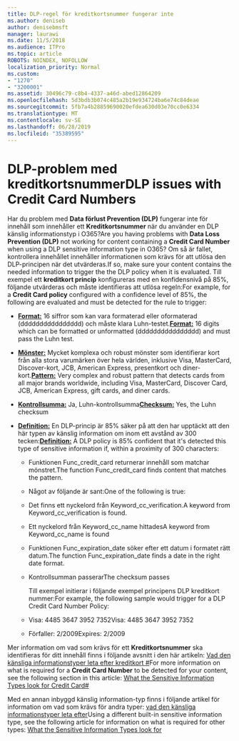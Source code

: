 ```yaml
---
title: DLP-regel för kreditkortsnummer fungerar inte
ms.author: deniseb
author: denisebmsft
manager: laurawi
ms.date: 11/5/2018
ms.audience: ITPro
ms.topic: article
ROBOTS: NOINDEX, NOFOLLOW
localization_priority: Normal
ms.custom:
- "1270"
- "3200001"
ms.assetid: 30496c79-c8b4-4337-a46d-abed12864209
ms.openlocfilehash: 5d3bdb3b074c485a2b19e934724ba6e74c84deae
ms.sourcegitcommit: 5fb7a4b28859690020efdea630d03e70cc0e6334
ms.translationtype: MT
ms.contentlocale: sv-SE
ms.lasthandoff: 06/28/2019
ms.locfileid: "35389595"
---
```

# <a name="dlp-issues-with-credit-card-numbers"></a><span data-ttu-id="32d5f-102">DLP-problem med kreditkortsnummer</span><span class="sxs-lookup"><span data-stu-id="32d5f-102">DLP issues with Credit Card Numbers</span></span>

<span data-ttu-id="32d5f-103">Har du problem med **Data förlust Prevention (DLP)** fungerar inte för innehåll som innehåller ett **Kreditkortsnummer** när du använder en DLP känslig informationstyp i O365?</span><span class="sxs-lookup"><span data-stu-id="32d5f-103">Are you having problems with **Data Loss Prevention (DLP)** not working for content containing a **Credit Card Number** when using a DLP sensitive information type in O365?</span></span> <span data-ttu-id="32d5f-104">Om så är fallet, kontrollera innehållet innehåller informationen som krävs för att utlösa den DLP-principen när det utvärderas.</span><span class="sxs-lookup"><span data-stu-id="32d5f-104">If so, make sure your content contains the needed information to trigger the the DLP policy when it is evaluated.</span></span> <span data-ttu-id="32d5f-105">Till exempel ett **kreditkort princip** konfigureras med en konfidensnivå på 85%, följande utvärderas och måste identifieras att utlösa regeln:</span><span class="sxs-lookup"><span data-stu-id="32d5f-105">For example, for a **Credit Card policy** configured with a confidence level of 85%, the following are evaluated and must be detected for the rule to trigger:</span></span>
  
- <span data-ttu-id="32d5f-106">**[Format:](https://docs.microsoft.com/office365/securitycompliance/what-the-sensitive-information-types-look-for#format-19)** 16 siffror som kan vara formaterad eller oformaterad (dddddddddddddddd) och måste klara Luhn-testet.</span><span class="sxs-lookup"><span data-stu-id="32d5f-106">**[Format:](https://docs.microsoft.com/office365/securitycompliance/what-the-sensitive-information-types-look-for#format-19)** 16 digits which can be formatted or unformatted (dddddddddddddddd) and must pass the Luhn test.</span></span>

- <span data-ttu-id="32d5f-107">**[Mönster:](https://docs.microsoft.com/office365/securitycompliance/what-the-sensitive-information-types-look-for#pattern-19)** Mycket komplexa och robust mönster som identifierar kort från alla stora varumärken över hela världen, inklusive Visa, MasterCard, Discover-kort, JCB, American Express, presentkort och diner-kort.</span><span class="sxs-lookup"><span data-stu-id="32d5f-107">**[Pattern:](https://docs.microsoft.com/office365/securitycompliance/what-the-sensitive-information-types-look-for#pattern-19)** Very complex and robust pattern that detects cards from all major brands worldwide, including Visa, MasterCard, Discover Card, JCB, American Express, gift cards, and diner cards.</span></span>

- <span data-ttu-id="32d5f-108">**[Kontrollsumma:](https://docs.microsoft.com/office365/securitycompliance/what-the-sensitive-information-types-look-for#checksum-19)** Ja, Luhn-kontrollsumma</span><span class="sxs-lookup"><span data-stu-id="32d5f-108">**[Checksum:](https://docs.microsoft.com/office365/securitycompliance/what-the-sensitive-information-types-look-for#checksum-19)** Yes, the Luhn checksum</span></span>

- <span data-ttu-id="32d5f-109">**[Definition:](https://docs.microsoft.com/office365/securitycompliance/what-the-sensitive-information-types-look-for#definition-19)** En DLP-princip är 85% säker på att den har upptäckt att den här typen av känslig information om inom ett avstånd av 300 tecken:</span><span class="sxs-lookup"><span data-stu-id="32d5f-109">**[Definition:](https://docs.microsoft.com/office365/securitycompliance/what-the-sensitive-information-types-look-for#definition-19)** A DLP policy is 85% confident that it's detected this type of sensitive information if, within a proximity of 300 characters:</span></span>

  - <span data-ttu-id="32d5f-110">Funktionen Func_credit_card returnerar innehåll som matchar mönstret.</span><span class="sxs-lookup"><span data-stu-id="32d5f-110">The function Func_credit_card finds content that matches the pattern.</span></span>

  - <span data-ttu-id="32d5f-111">Något av följande är sant:</span><span class="sxs-lookup"><span data-stu-id="32d5f-111">One of the following is true:</span></span>

  - <span data-ttu-id="32d5f-112">Det finns ett nyckelord från Keyword_cc_verification.</span><span class="sxs-lookup"><span data-stu-id="32d5f-112">A keyword from Keyword_cc_verification is found.</span></span>

  - <span data-ttu-id="32d5f-113">Ett nyckelord från Keyword_cc_name hittades</span><span class="sxs-lookup"><span data-stu-id="32d5f-113">A keyword from Keyword_cc_name is found</span></span>

  - <span data-ttu-id="32d5f-114">Funktionen Func_expiration_date söker efter ett datum i formatet rätt datum.</span><span class="sxs-lookup"><span data-stu-id="32d5f-114">The function Func_expiration_date finds a date in the right date format.</span></span>

  - <span data-ttu-id="32d5f-115">Kontrollsumman passerar</span><span class="sxs-lookup"><span data-stu-id="32d5f-115">The checksum passes</span></span>

    <span data-ttu-id="32d5f-116">Till exempel initierar i följande exempel principens DLP kreditkort nummer:</span><span class="sxs-lookup"><span data-stu-id="32d5f-116">For example, the following sample would trigger for a DLP Credit Card Number Policy:</span></span>

  - <span data-ttu-id="32d5f-117">Visa: 4485 3647 3952 7352</span><span class="sxs-lookup"><span data-stu-id="32d5f-117">Visa: 4485 3647 3952 7352</span></span>
  
  - <span data-ttu-id="32d5f-118">Förfaller: 2/2009</span><span class="sxs-lookup"><span data-stu-id="32d5f-118">Expires: 2/2009</span></span>

<span data-ttu-id="32d5f-119">Mer information om vad som krävs för ett **Kreditkortsnummer** ska identifieras för ditt innehåll finns i följande avsnitt i den här artikeln: [Vad den känsliga informationstyper leta efter kreditkort #](https://docs.microsoft.com/office365/securitycompliance/what-the-sensitive-information-types-look-for#credit-card-number)</span><span class="sxs-lookup"><span data-stu-id="32d5f-119">For more information on what is required for a **Credit Card Number** to be detected for your content, see the following section in this article: [What the Sensitive Information Types look for Credit Card#](https://docs.microsoft.com/office365/securitycompliance/what-the-sensitive-information-types-look-for#credit-card-number)</span></span>
  
<span data-ttu-id="32d5f-120">Med en annan inbyggd känslig information-typ finns i följande artikel för information om vad som krävs för andra typer: [vad den känsliga informationstyper leta efter](https://docs.microsoft.com/office365/securitycompliance/what-the-sensitive-information-types-look-for)</span><span class="sxs-lookup"><span data-stu-id="32d5f-120">Using a different built-in sensitive information type, see the following article for information on what is required for other types: [What the Sensitive Information Types look for](https://docs.microsoft.com/office365/securitycompliance/what-the-sensitive-information-types-look-for)</span></span>
  